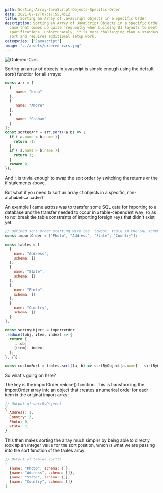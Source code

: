 ```yaml
---
path: Sorting-Array-JavaScript-Objects-Specific-Order
date: 2021-07-17T07:17:55.451Z
title: Sorting an Array of JavaScript Objects in a Specific Order
description: Sorting an Array of JavaScript Objects in a Specific Order is a use
  case that comes up quite frequently when building UI layouts to meet client
  specifications. Unfortunately, it is more challenging than a standard array
  sort and requires additional setup work.
categories: ["Javascript"]
image: "../assets/ordered-cars.jpg"
---
```

![Ordered-Cars](../assets/ordered-cars.jpg "Ordered Cars")

Sorting an array of objects in javascript is simple enough using the default sort() function for all arrays:

```javascript
const arr = [
  {
     name: "Nina"
  },
  {
     name: "Andre"
  },
  {
     name: "Graham"
  }
];
const sortedArr = arr.sort((a,b) => {
  if ( a.name < b.name ){
    return -1;
  }
  if ( a.name > b.name ){
    return 1;
  }
  return 0;
});
```

And it is trivial enough to swap the sort order by switching the returns or the if statements above.

But what if you need to sort an array of objects in a specific, non-alphabetical order?

An example I came across was to transfer some SQL data for importing to a database and the transfer needed to occur in a table-dependent way, so as to not break the table constraints of importing foreign keys that didn't exist yet.

```javascript
// Defined sort order starting with the 'lowest' table in the SQL schema
const importOrder = ["Photo", "Address", "State", "Country"];

const tables = [
  {
    name: "Address",
    schema: []
  },
  {
    name: "State",
    schema: []
  },
  {
    name: "Photo",
    schema: []
  },
  {
    name: "Country",
    schema: []
  }
];

const sortByObject = importOrder
.reduce((obj, item, index) => {
  return {
    ...obj,
    [item]: index,
  };
}, {});

const customSort = tables.sort((a, b) => sortByObject[a.name] - sortByObject[b.name]);
```

So what's going on here?

The key is the importOrder.reduce() function. This is transforming the importOrder array into an object that creates a numerical order for each item in the original import array:

```javascript
// Output of sortByObjeect
{
  Address: 1,
  Country: 3,
  Photo: 0,
  State: 2,
}
```

This then makes sorting the array much simpler by being able to directly look up an integer value for the sort position, which is what we are passing into the sort function of the tables array:

```javascript
// Output of tables.sort()
[
  {name: "Photo", schema: []},
  {name: "Address", schema: []},
  {name: "State", schema: []},
  {name: "Country", schema: []}
]
```